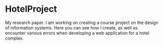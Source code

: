# HotelProject
My research paper.
I am working on creating a course project on the design of information systems. 
Here you can see how I create, as well as encounter various errors when developing a web application for a hotel complex. 
